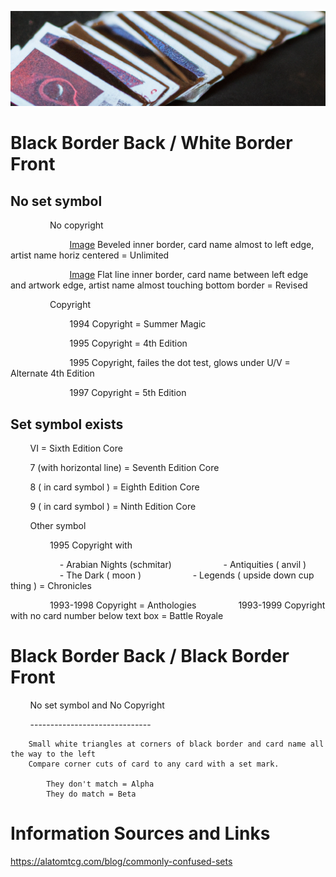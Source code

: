 ![old cards](/assets/header.png)


# Black Border Back / White Border Front

## No set symbol
	
                No copyright
	 
                        [Image](/assets/unlimited.png) Beveled inner border, card name almost to left edge, artist name horiz centered  = Unlimited 

                        [Image](/assets/revised.png) Flat line inner border, card name between left edge and artwork edge, artist name almost touching bottom border = Revised

                Copyright
      
                        1994 Copyright = Summer Magic
		    
                        1995 Copyright = 4th Edition 
		    
                        1995 Copyright, failes the dot test, glows under U/V = Alternate 4th Edition 
		    
                        1997 Copyright = 5th Edition

## Set symbol exists
 	
        VI = Sixth Edition Core  
	
        7 (with horizontal line) = Seventh Edition Core  
	
        8 ( in card symbol ) = Eighth Edition Core  
	
        9 ( in card symbol ) = Ninth Edition Core  
	

        Other symbol

                1995 Copyright with 
		
                    - Arabian Nights (schmitar) 
                    - Antiquities ( anvil ) 
                    - The Dark ( moon ) 
                    - Legends ( upside down cup thing ) = Chronicles
                  
                1993-1998 Copyright = Anthologies
                1993-1999 Copyright with no card number below text box = Battle Royale

    
# Black Border Back / Black Border Front

        No set symbol and No Copyright
 
        ------------------------------
       
		Small white triangles at corners of black border and card name all the way to the left
		Compare corner cuts of card to any card with a set mark.
		      
			They don't match = Alpha
			They do match = Beta



# Information Sources and Links

https://alatomtcg.com/blog/commonly-confused-sets



